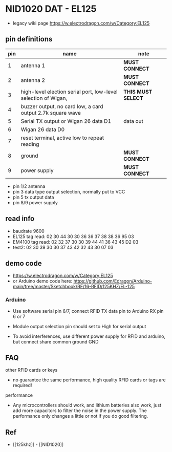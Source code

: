 

# NID1020 DAT - EL125

- legacy wiki page https://w.electrodragon.com/w/Category:EL125

## pin definitions 

| pin | name                                                           | note                 |
| --- | -------------------------------------------------------------- | -------------------- |
| 1   | antenna 1                                                      | **MUST CONNECT**     |
| 2   | antenna 2                                                      | **MUST CONNECT**     |
| 3   | high-level election serial port, low-level selection of Wigan, | **THIS MUST SELECT** |
| 4   | buzzer output, no card low, a card output 2.7k square wave     |                      |
| 5   | Serial TX output or Wigan 26 data D1                           | data out             |
| 6   | Wigan 26 data D0                                               |                      |
| 7   | reset terminal, active low to repeat reading                   |                      |
| 8   | ground                                                         | **MUST CONNECT**     |
| 9   | power supply                                                   | **MUST CONNECT**     |


- pin 1/2 antenna 
- pin 3 data type output selection, normally put to VCC
- pin 5 tx output data
- pin 8/9 power supply 



## read info 

- baudrate 9600
- EL125 tag read:  02 30 44 30 30 36 36 37 38 38 36 95 03 
- EM4100 tag read: 02 32 37 30 30 39 44 41 36 43 45 D2 03 
- test2:           02 30 39 30 30 37 43 42 32 43 30 07 03 


## demo code 

- https://w.electrodragon.com/w/Category:EL125
- or Arduino demo code here: https://github.com/Edragon/Arduino-main/tree/master/Sketchbook/RF/16-RFID/125KHZ/EL-125

### Arduino
* Use software serial pin 6/7, connect RFID TX data pin to Arduino RX pin 6 or 7
* Module output selection pin should set to High for serial output

* To avoid interferences, use different power supply for RFID and arduino, but connect share common ground GND



## FAQ 

other RFID cards or keys 
- no guarantee the same performance, high quality RFID cards or tags are required!

performance
- Any microcontrollers should work, and lithium batteries also work, just add more capacitors to filter the noise in the power supply. The performance only changes a little or not if you do good filtering.


## Ref 

- [[125khz]] - [[NID1020]]


